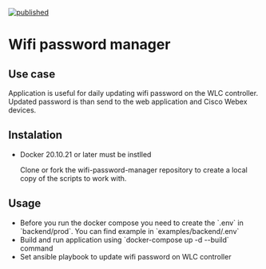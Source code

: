 [![published](https://static.production.devnetcloud.com/codeexchange/assets/images/devnet-published.svg)](https://developer.cisco.com/codeexchange/github/repo/waschlmihael/wifi-password-manager)
<h1>Wifi password manager</h1>
<h2>Use case</h2>
Application is useful for daily updating wifi password on the WLC controller. Updated password is than send to the web application and 
Cisco Webex devices. 

<h2>Instalation</h2>
<ul>
<li>Docker 20.10.21 or later must be instlled</li>

Clone or fork the wifi-password-manager repository to create a local copy of the scripts to work with.
</ul>

<h2>Usage</h2>
<ul>
    <li>Before you run the docker compose you need to create the `.env` in `backend/prod`. You can find example in `examples/backend/.env`</li>
    <li>Build and run application using `docker-compose up -d --build` command</li>
    <li>Set ansible playbook to update wifi password on WLC controller</li>
</ul>

